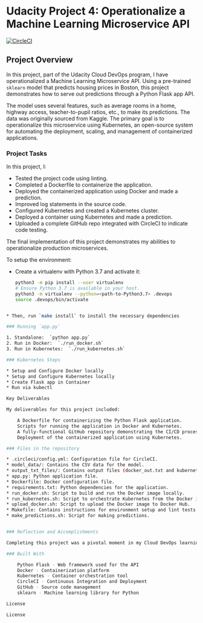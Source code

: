 # Udacity Project 4: Operationalize a Machine Learning Microservice API
[![CircleCI](https://dl.circleci.com/status-badge/img/gh/AJAntwi/Udacity-Project4/tree/main.svg?style=shield)](https://dl.circleci.com/status-badge/redirect/gh/AJAntwi/Udacity-Project4/tree/main)

## Project Overview

In this project, part of the Udacity Cloud DevOps program, I have operationalized a Machine Learning Microservice API. Using a pre-trained `sklearn` model that predicts housing prices in Boston, this project demonstrates how to serve out predictions through a Python Flask app API.

The model uses several features, such as average rooms in a home, highway access, teacher-to-pupil ratios, etc., to make its predictions. The data was originally sourced from Kaggle. The primary goal is to operationalize this microservice using Kubernetes, an open-source system for automating the deployment, scaling, and management of containerized applications.

### Project Tasks
In this project, I:
* Tested the project code using linting.
* Completed a Dockerfile to containerize the application.
* Deployed the containerized application using Docker and made a prediction.
* Improved log statements in the source code.
* Configured Kubernetes and created a Kubernetes cluster.
* Deployed a container using Kubernetes and made a prediction.
* Uploaded a complete GitHub repo integrated with CircleCI to indicate code testing.

The final implementation of this project demonstrates my abilities to operationalize production microservices.

To setup the environment:
* Create a virtualenv with Python 3.7 and activate it:
  ```bash
  python3 -m pip install --user virtualenv
  # Ensure Python 3.7 is available in your host.
  python3 -m virtualenv --python=<path-to-Python3.7> .devops
  source .devops/bin/activate
```bash

* Then, run `make install` to install the necessary dependencies

### Running `app.py`

1. Standalone:  `python app.py`
2. Run in Docker:  `./run_docker.sh`
3. Run in Kubernetes:  `./run_kubernetes.sh`

### Kubernetes Steps

* Setup and Configure Docker locally
* Setup and Configure Kubernetes locally
* Create Flask app in Container
* Run via kubectl

Key Deliverables

My deliverables for this project included:

    A Dockerfile for containerizing the Python Flask application.
    Scripts for running the application in Docker and Kubernetes.
    A fully-functional GitHub repository demonstrating the CI/CD process with CircleCI.
    Deployment of the containerized application using Kubernetes.

### Files in the repository

* .circleci/config.yml: Configuration file for CircleCI.
* model_data/: Contains the CSV data for the model.
* output_txt_files/: Contains output files (docker_out.txt and kubernetes_out.txt).
* app.py: Python application file.
* Dockerfile: Docker configuration file.
* requirements.txt: Python dependencies for the application.
* run_docker.sh: Script to build and run the Docker image locally.
* run_kubernetes.sh: Script to orchestrate Kubernetes from the Docker image.
* upload_docker.sh: Script to upload the Docker image to Docker Hub.
* Makefile: Contains instructions for environment setup and lint tests.
* make_predictions.sh: Script for making predictions.


### Reflection and Accomplishments

Completing this project was a pivotal moment in my Cloud DevOps learning path. It provided practical experience in deploying and managing a machine learning microservice, deepening my understanding of modern deployment technologies and practices. This project was instrumental in enhancing my skills in cloud computing and DevOps methodologies.

### Built With

    Python Flask - Web framework used for the API
    Docker - Containerization platform
    Kubernetes - Container orchestration tool
    CircleCI - Continuous Integration and Deployment
    GitHub - Source code management
    sklearn - Machine learning library for Python

License

License


